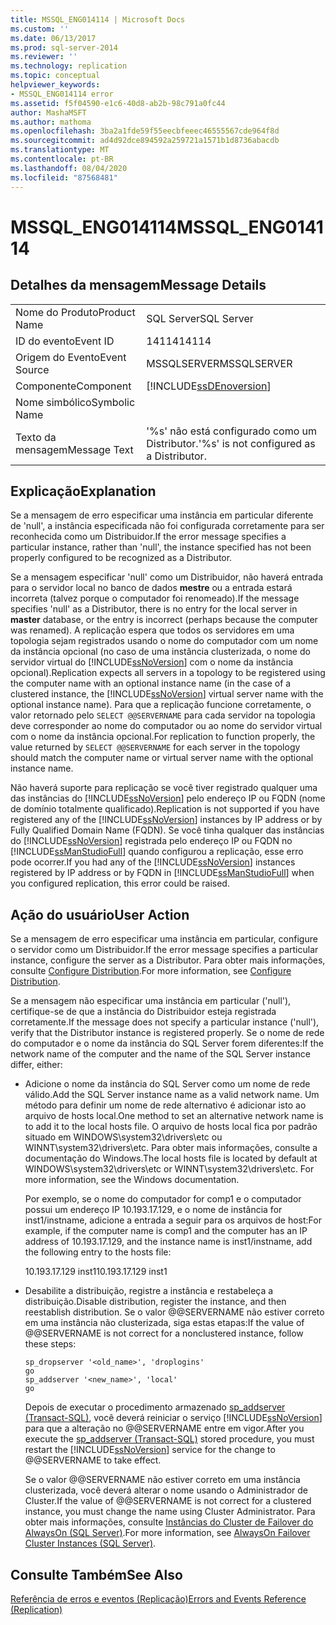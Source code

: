 ```yaml
---
title: MSSQL_ENG014114 | Microsoft Docs
ms.custom: ''
ms.date: 06/13/2017
ms.prod: sql-server-2014
ms.reviewer: ''
ms.technology: replication
ms.topic: conceptual
helpviewer_keywords:
- MSSQL_ENG014114 error
ms.assetid: f5f04590-e1c6-40d8-ab2b-98c791a0fc44
author: MashaMSFT
ms.author: mathoma
ms.openlocfilehash: 3ba2a1fde59f55eecbfeeec46555567cde964f8d
ms.sourcegitcommit: ad4d92dce894592a259721a1571b1d8736abacdb
ms.translationtype: MT
ms.contentlocale: pt-BR
ms.lasthandoff: 08/04/2020
ms.locfileid: "87568481"
---
```

# <a name="mssql_eng014114"></a><span data-ttu-id="9f9bc-102">MSSQL_ENG014114</span><span class="sxs-lookup"><span data-stu-id="9f9bc-102">MSSQL_ENG014114</span></span>
    
## <a name="message-details"></a><span data-ttu-id="9f9bc-103">Detalhes da mensagem</span><span class="sxs-lookup"><span data-stu-id="9f9bc-103">Message Details</span></span>  
  
|||  
|-|-|  
|<span data-ttu-id="9f9bc-104">Nome do Produto</span><span class="sxs-lookup"><span data-stu-id="9f9bc-104">Product Name</span></span>|<span data-ttu-id="9f9bc-105">SQL Server</span><span class="sxs-lookup"><span data-stu-id="9f9bc-105">SQL Server</span></span>|  
|<span data-ttu-id="9f9bc-106">ID do evento</span><span class="sxs-lookup"><span data-stu-id="9f9bc-106">Event ID</span></span>|<span data-ttu-id="9f9bc-107">14114</span><span class="sxs-lookup"><span data-stu-id="9f9bc-107">14114</span></span>|  
|<span data-ttu-id="9f9bc-108">Origem do Evento</span><span class="sxs-lookup"><span data-stu-id="9f9bc-108">Event Source</span></span>|<span data-ttu-id="9f9bc-109">MSSQLSERVER</span><span class="sxs-lookup"><span data-stu-id="9f9bc-109">MSSQLSERVER</span></span>|  
|<span data-ttu-id="9f9bc-110">Componente</span><span class="sxs-lookup"><span data-stu-id="9f9bc-110">Component</span></span>|[!INCLUDE[ssDEnoversion](../../includes/ssdenoversion-md.md)]|  
|<span data-ttu-id="9f9bc-111">Nome simbólico</span><span class="sxs-lookup"><span data-stu-id="9f9bc-111">Symbolic Name</span></span>||  
|<span data-ttu-id="9f9bc-112">Texto da mensagem</span><span class="sxs-lookup"><span data-stu-id="9f9bc-112">Message Text</span></span>|<span data-ttu-id="9f9bc-113">'%s' não está configurado como um Distributor.</span><span class="sxs-lookup"><span data-stu-id="9f9bc-113">'%s' is not configured as a Distributor.</span></span>|  
  
## <a name="explanation"></a><span data-ttu-id="9f9bc-114">Explicação</span><span class="sxs-lookup"><span data-stu-id="9f9bc-114">Explanation</span></span>  
 <span data-ttu-id="9f9bc-115">Se a mensagem de erro especificar uma instância em particular diferente de 'null', a instância especificada não foi configurada corretamente para ser reconhecida como um Distribuidor.</span><span class="sxs-lookup"><span data-stu-id="9f9bc-115">If the error message specifies a particular instance, rather than 'null', the instance specified has not been properly configured to be recognized as a Distributor.</span></span>  
  
 <span data-ttu-id="9f9bc-116">Se a mensagem especificar 'null' como um Distribuidor, não haverá entrada para o servidor local no banco de dados **mestre** ou a entrada estará incorreta (talvez porque o computador foi renomeado).</span><span class="sxs-lookup"><span data-stu-id="9f9bc-116">If the message specifies 'null' as a Distributor, there is no entry for the local server in **master** database, or the entry is incorrect (perhaps because the computer was renamed).</span></span> <span data-ttu-id="9f9bc-117">A replicação espera que todos os servidores em uma topologia sejam registrados usando o nome do computador com um nome da instância opcional (no caso de uma instância clusterizada, o nome do servidor virtual do [!INCLUDE[ssNoVersion](../../includes/ssnoversion-md.md)] com o nome da instância opcional).</span><span class="sxs-lookup"><span data-stu-id="9f9bc-117">Replication expects all servers in a topology to be registered using the computer name with an optional instance name (in the case of a clustered instance, the [!INCLUDE[ssNoVersion](../../includes/ssnoversion-md.md)] virtual server name with the optional instance name).</span></span> <span data-ttu-id="9f9bc-118">Para que a replicação funcione corretamente, o valor retornado pelo `SELECT @@SERVERNAME` para cada servidor na topologia deve corresponder ao nome do computador ou ao nome do servidor virtual com o nome da instância opcional.</span><span class="sxs-lookup"><span data-stu-id="9f9bc-118">For replication to function properly, the value returned by `SELECT @@SERVERNAME` for each server in the topology should match the computer name or virtual server name with the optional instance name.</span></span>  
  
 <span data-ttu-id="9f9bc-119">Não haverá suporte para replicação se você tiver registrado qualquer uma das instâncias do [!INCLUDE[ssNoVersion](../../includes/ssnoversion-md.md)] pelo endereço IP ou FQDN (nome de domínio totalmente qualificado).</span><span class="sxs-lookup"><span data-stu-id="9f9bc-119">Replication is not supported if you have registered any of the [!INCLUDE[ssNoVersion](../../includes/ssnoversion-md.md)] instances by IP address or by Fully Qualified Domain Name (FQDN).</span></span> <span data-ttu-id="9f9bc-120">Se você tinha qualquer das instâncias do [!INCLUDE[ssNoVersion](../../includes/ssnoversion-md.md)] registrada pelo endereço IP ou FQDN no [!INCLUDE[ssManStudioFull](../../includes/ssmanstudiofull-md.md)] quando configurou a replicação, esse erro pode ocorrer.</span><span class="sxs-lookup"><span data-stu-id="9f9bc-120">If you had any of the [!INCLUDE[ssNoVersion](../../includes/ssnoversion-md.md)] instances registered by IP address or by FQDN in [!INCLUDE[ssManStudioFull](../../includes/ssmanstudiofull-md.md)] when you configured replication, this error could be raised.</span></span>  
  
## <a name="user-action"></a><span data-ttu-id="9f9bc-121">Ação do usuário</span><span class="sxs-lookup"><span data-stu-id="9f9bc-121">User Action</span></span>  
 <span data-ttu-id="9f9bc-122">Se a mensagem de erro especificar uma instância em particular, configure o servidor como um Distribuidor.</span><span class="sxs-lookup"><span data-stu-id="9f9bc-122">If the error message specifies a particular instance, configure the server as a Distributor.</span></span> <span data-ttu-id="9f9bc-123">Para obter mais informações, consulte [Configure Distribution](configure-distribution.md).</span><span class="sxs-lookup"><span data-stu-id="9f9bc-123">For more information, see [Configure Distribution](configure-distribution.md).</span></span>  
  
 <span data-ttu-id="9f9bc-124">Se a mensagem não especificar uma instância em particular ('null'), certifique-se de que a instância do Distribuidor esteja registrada corretamente.</span><span class="sxs-lookup"><span data-stu-id="9f9bc-124">If the message does not specify a particular instance ('null'), verify that the Distributor instance is registered properly.</span></span> <span data-ttu-id="9f9bc-125">Se o nome de rede do computador e o nome da instância do SQL Server forem diferentes:</span><span class="sxs-lookup"><span data-stu-id="9f9bc-125">If the network name of the computer and the name of the SQL Server instance differ, either:</span></span>  
  
-   <span data-ttu-id="9f9bc-126">Adicione o nome da instância do SQL Server como um nome de rede válido.</span><span class="sxs-lookup"><span data-stu-id="9f9bc-126">Add the SQL Server instance name as a valid network name.</span></span> <span data-ttu-id="9f9bc-127">Um método para definir um nome de rede alternativo é adicionar isto ao arquivo de hosts local.</span><span class="sxs-lookup"><span data-stu-id="9f9bc-127">One method to set an alternative network name is to add it to the local hosts file.</span></span> <span data-ttu-id="9f9bc-128">O arquivo de hosts local fica por padrão situado em WINDOWS\system32\drivers\etc ou WINNT\system32\drivers\etc. Para obter mais informações, consulte a documentação do Windows.</span><span class="sxs-lookup"><span data-stu-id="9f9bc-128">The local hosts file is located by default at WINDOWS\system32\drivers\etc or WINNT\system32\drivers\etc. For more information, see the Windows documentation.</span></span>  
  
     <span data-ttu-id="9f9bc-129">Por exemplo, se o nome do computador for comp1 e o computador possui um endereço IP 10.193.17.129, e o nome de instância for inst1/instname, adicione a entrada a seguir para os arquivos de host:</span><span class="sxs-lookup"><span data-stu-id="9f9bc-129">For example, if the computer name is comp1 and the computer has an IP address of 10.193.17.129, and the instance name is inst1/instname, add the following entry to the hosts file:</span></span>  
  
     <span data-ttu-id="9f9bc-130">10.193.17.129 inst1</span><span class="sxs-lookup"><span data-stu-id="9f9bc-130">10.193.17.129 inst1</span></span>  
  
-   <span data-ttu-id="9f9bc-131">Desabilite a distribuição, registre a instância e restabeleça a distribuição.</span><span class="sxs-lookup"><span data-stu-id="9f9bc-131">Disable distribution, register the instance, and then reestablish distribution.</span></span> <span data-ttu-id="9f9bc-132">Se o valor @@SERVERNAME não estiver correto em uma instância não clusterizada, siga estas etapas:</span><span class="sxs-lookup"><span data-stu-id="9f9bc-132">If the value of @@SERVERNAME is not correct for a nonclustered instance, follow these steps:</span></span>  
  
    ```  
    sp_dropserver '<old_name>', 'droplogins'  
    go  
    sp_addserver '<new_name>', 'local'  
    go  
    ```  
  
     <span data-ttu-id="9f9bc-133">Depois de executar o procedimento armazenado [sp_addserver &#40;Transact-SQL&#41;](/sql/relational-databases/system-stored-procedures/sp-addserver-transact-sql), você deverá reiniciar o serviço [!INCLUDE[ssNoVersion](../../includes/ssnoversion-md.md)] para que a alteração no @@SERVERNAME entre em vigor.</span><span class="sxs-lookup"><span data-stu-id="9f9bc-133">After you execute the [sp_addserver &#40;Transact-SQL&#41;](/sql/relational-databases/system-stored-procedures/sp-addserver-transact-sql) stored procedure, you must restart the [!INCLUDE[ssNoVersion](../../includes/ssnoversion-md.md)] service for the change to @@SERVERNAME to take effect.</span></span>  
  
     <span data-ttu-id="9f9bc-134">Se o valor @@SERVERNAME não estiver correto em uma instância clusterizada, você deverá alterar o nome usando o Administrador de Cluster.</span><span class="sxs-lookup"><span data-stu-id="9f9bc-134">If the value of @@SERVERNAME is not correct for a clustered instance, you must change the name using Cluster Administrator.</span></span> <span data-ttu-id="9f9bc-135">Para obter mais informações, consulte [Instâncias do Cluster de Failover do AlwaysOn (SQL Server)](../../sql-server/failover-clusters/windows/always-on-failover-cluster-instances-sql-server.md).</span><span class="sxs-lookup"><span data-stu-id="9f9bc-135">For more information, see [AlwaysOn Failover Cluster Instances (SQL Server)](../../sql-server/failover-clusters/windows/always-on-failover-cluster-instances-sql-server.md).</span></span>  
  
## <a name="see-also"></a><span data-ttu-id="9f9bc-136">Consulte Também</span><span class="sxs-lookup"><span data-stu-id="9f9bc-136">See Also</span></span>  
 [<span data-ttu-id="9f9bc-137">Referência de erros e eventos &#40;Replicação&#41;</span><span class="sxs-lookup"><span data-stu-id="9f9bc-137">Errors and Events Reference &#40;Replication&#41;</span></span>](errors-and-events-reference-replication.md)  
  
  
